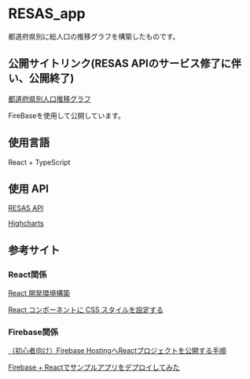 # RESAS_app

都道府県別に総人口の推移グラフを構築したものです。

## 公開サイトリンク(RESAS APIのサービス修了に伴い、公開終了)
[都道府県別人口推移グラフ](https://react-resas-spa.web.app/)

FireBaseを使用して公開しています。

## 使用言語

React + TypeScript

## 使用 API

[RESAS API](https://opendata.resas-portal.go.jp/)

[Highcharts](https://www.highcharts.com/)

## 参考サイト

### React関係
[React 開発環境構築](https://qiita.com/rspmharada7645/items/25c496aee87973bcc7a5)

[React コンポーネントに CSS スタイルを設定する](https://maku.blog/p/eu4cksy/)

### Firebase関係
[（初心者向け）Firebase HostingへReactプロジェクトを公開する手順](https://qiita.com/junara/items/74801923ca108b328b26)

[Firebase + Reactでサンプルアプリをデプロイしてみた](https://zenn.dev/naonao70/articles/c38219b244b2c5)